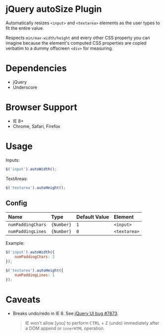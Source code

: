 jQuery autoSize Plugin
======================

Automatically resizes `<input>` and `<textarea>` elements as the user types to fit the entire value.

Respects `min/max-width/height` and every other CSS property you can imagine because the element's computed
CSS properties are copied verbatim to a dummy offscreen `<div>` for measuring.

Dependencies
============

*   jQuery
*   Underscore

Browser Support
===============

*   IE 8+
*   Chrome, Safari, Firefox

Usage
=====

Inputs:

```javascript
$('input').autoWidth();
```

TextAreas:

```javascript
$('textarea').autoHeight();
```

Config
------

| Name              | Type       | Default Value | Element      |
|:----------------- |:---------- |:------------- |:------------ |
| `numPaddingChars` | `{Number}` | `1`           | `<input>`    |
| `numPaddingLines` | `{Number}` | `0`           | `<textarea>` |

Example:

```javascript
$('input').autoWidth({
	numPaddingChars: 2
});

$('textarea').autoHeight({
	numPaddingLines: 1
});
```

Caveats
=======

*   Breaks undo/redo in IE 8.  See [jQuery UI bug #7873](http://bugs.jqueryui.com/ticket/7873).
	> IE won't allow [you] to perform <kbd>CTRL</kbd> + <kbd>Z</kbd> (undo) immediately after a DOM append or `innerHTML` operation.
